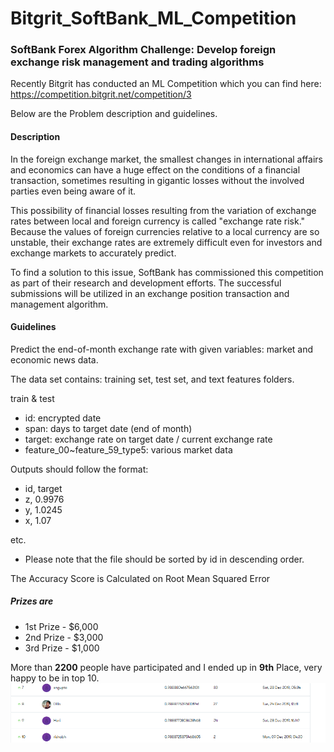 # Bitgrit_SoftBank_ML_Competition
### SoftBank Forex Algorithm Challenge: Develop foreign exchange risk management and trading algorithms

Recently Bitgrit has conducted an ML Competition which you can find here: https://competition.bitgrit.net/competition/3

Below are the Problem description and guidelines.
#### Description

In the foreign exchange market, the smallest changes in international affairs and economics can have a huge effect on the conditions of a financial transaction, sometimes resulting in gigantic losses without the involved parties even being aware of it.

This possibility of financial losses resulting from the variation of exchange rates between local and foreign currency is called "exchange rate risk." Because the values of foreign currencies relative to a local currency are so unstable, their exchange rates are extremely difficult even for investors and exchange markets to accurately predict.

To find a solution to this issue, SoftBank has commissioned this competition as part of their research and development efforts. The successful submissions will be utilized in an exchange position transaction and management algorithm.

#### Guidelines

Predict the end-of-month exchange rate with given variables: market and economic news data.

The data set contains: training set, test set, and text features folders.

train & test
* id: encrypted date
* span: days to target date (end of month)
* target: exchange rate on target date / current exchange rate
* feature_00~feature_59_type5: various market data


Outputs should follow the format:

* id, target
* z, 0.9976 
* y, 1.0245 
* x, 1.07 

etc.

* Please note that the file should be sorted by id in descending order.

The Accuracy Score is Calculated on Root Mean Squared Error

##### Prizes are
  * 1st Prize - $6,000
  * 2nd Prize - $3,000
  * 3rd Prize - $1,000
  
  
More than **2200** people have participated and I ended up in **9th** Place, very happy to be in top 10.
![](/9th_rank.PNG)
